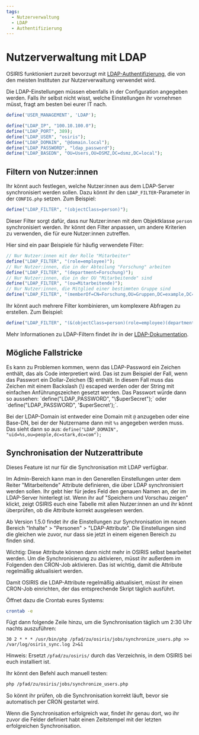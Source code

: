 ```yaml
---
tags:
  - Nutzerverwaltung
  - LDAP
  - Authentifizierung
---
```


# Nutzerverwaltung mit LDAP

OSIRIS funktioniert zurzeit bevorzugt mit [LDAP-Authentifizierung](https://www.redhat.com/de/topics/security/what-is-ldap-authentication), die von den meisten Instituten zur Nutzerverwaltung verwendet wird.

Die LDAP-Einstellungen müssen ebenfalls in der Configuration angegeben werden. Falls ihr selbst nicht wisst, welche Einstellungen ihr vornehmen müsst, fragt am besten bei eurer IT nach.

```php title="CONFIG.php"
define('USER_MANAGEMENT', 'LDAP');

define("LDAP_IP", "100.10.100.0");
define("LDAP_PORT", 389);
define("LDAP_USER", "osiris");
define("LDAP_DOMAIN", "@domain.local");
define("LDAP_PASSWORD", "ldap_password");
define("LDAP_BASEDN", "OU=Users,OU=DSMZ,DC=dsmz,DC=local");
```

## Filtern von Nutzer:innen

Ihr könnt auch festlegen, welche Nutzer:innen aus dem LDAP-Server synchronisiert werden sollen. Dazu könnt ihr den `LDAP_FILTER`-Parameter in der `CONFIG.php` setzen. Zum Beispiel:

```php title="CONFIG.php"
define("LDAP_FILTER", "(objectClass=person)");
```

Dieser Filter sorgt dafür, dass nur Nutzer:innen mit dem Objektklasse `person` synchronisiert werden. Ihr könnt den Filter anpassen, um andere Kriterien zu verwenden, die für eure Nutzer:innen zutreffen.

Hier sind ein paar Beispiele für häufig verwendete Filter:

```php title="CONFIG.php"
// Nur Nutzer:innen mit der Rolle "Mitarbeiter"
define("LDAP_FILTER", "(role=employee)");
// Nur Nutzer:innen, die in der Abteilung "Forschung" arbeiten
define("LDAP_FILTER", "(department=Forschung)");
// Nur Nutzer:innen, die in der OU "Mitarbeitende" sind
define("LDAP_FILTER", "(ou=Mitarbeitende)");
// Nur Nutzer:innen, die Mitglied einer bestimmten Gruppe sind
define("LDAP_FILTER", "(memberOf=CN=Forschung,OU=Gruppen,DC=example,DC=com)");
```

Ihr könnt auch mehrere Filter kombinieren, um komplexere Abfragen zu erstellen. Zum Beispiel:

```php title="CONFIG.php"
define("LDAP_FILTER", "(&(objectClass=person)(role=employee)(department=Forschung))");
```

Mehr Informationen zu LDAP-Filtern findet ihr in der [LDAP-Dokumentation](https://ldap.com/ldap-filters/).

## Mögliche Fallstricke

Es kann zu Problemen kommen, wenn das LDAP-Password ein Zeichen enthält, das als Code interpretiert wird. Das ist zum Beispiel der Fall, wenn das Passwort ein Dollar-Zeichen ($) enthält. In diesem Fall muss das Zeichen mit einem Backslash (\) escaped werden oder der String mit einfachen Anführungszeichen gesetzt werden. Das Passwort würde dann so aussehen: `define("LDAP_PASSWORD", "\$uperSecret");` oder `define("LDAP_PASSWORD", '$uperSecret');`.

Bei der LDAP-Domain ist entweder eine Domain mit `@` anzugeben oder eine Base-DN, bei der der Nutzername dann mit `%s` angegeben werden muss. Das sieht dann so aus:
`define("LDAP_DOMAIN", "uid=%s,ou=people,dc=stark,dc=com");`

## Synchronisation der Nutzerattribute


Dieses Feature ist nur für die Synchronisation mit LDAP verfügbar.

Im Admin-Bereich kann man in den Generellen Einstellungen unter dem Reiter "Mitarbeitende" Attribute definieren, die über LDAP synchronisiert werden sollen. Ihr gebt hier für jedes Feld den genauen Namen an, der im LDAP-Server hinterlegt ist. Wenn ihr auf "Speichern und Vorschau zeigen" klickt, zeigt OSIRIS euch eine Tabelle mit allen Nutzer:innen an und ihr könnt überprüfen, ob die Attribute korrekt ausgelesen werden.

<!-- md:version 1.5.0 -->

Ab Version 1.5.0 findet ihr die Einstellungen zur Synchronisation im neuen Bereich "Inhalte" > "Personen" > "LDAP-Attribute". Die Einstellungen sind die gleichen wie zuvor, nur dass sie jetzt in einem eigenen Bereich zu finden sind.

Wichtig: Diese Attribute können dann nicht mehr in OSIRIS selbst bearbeitet werden. Um die Synchronisierung zu aktivieren, müsst ihr außerdem im Folgenden den CRON-Job aktivieren. Das ist wichtig, damit die Attribute regelmäßig aktualisiert werden.

Damit OSIRIS die LDAP-Attribute regelmäßig aktualisiert, müsst ihr einen CRON-Job einrichten, der das entsprechende Skript täglich ausführt.

Öffnet dazu die Crontab eures Systems:

```bash
crontab -e
```

Fügt dann folgende Zeile hinzu, um die Synchronisation täglich um 2:30 Uhr nachts auszuführen:

```cron
30 2 * * * /usr/bin/php /pfad/zu/osiris/jobs/synchronize_users.php >> /var/log/osiris_sync.log 2>&1
```

Hinweis: Ersetzt `/pfad/zu/osiris/` durch das Verzeichnis, in dem OSIRIS bei euch installiert ist.

Ihr könnt den Befehl auch manuell testen:


```bash
php /pfad/zu/osiris/jobs/synchronize_users.php
```

So könnt ihr prüfen, ob die Synchronisation korrekt läuft, bevor sie automatisch per CRON gestartet wird.

Wenn die Synchronisation erfolgreich war, findet ihr genau dort, wo ihr zuvor die Felder definiert habt einen Zeitstempel mit der letzten erfolgreichen Synchronisation.


